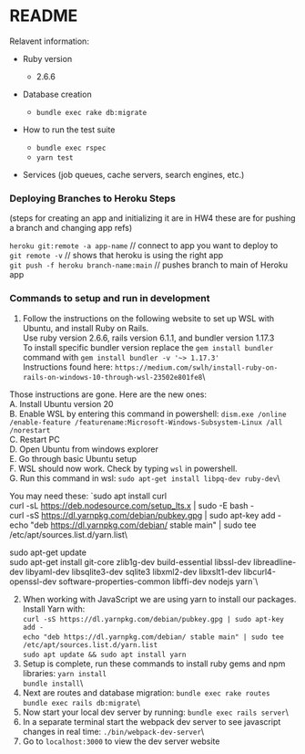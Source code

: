 # README

Relavent information:

* Ruby version
   - 2.6.6
   
* Database creation
   - `bundle exec rake db:migrate`

* How to run the test suite
   - `bundle exec rspec`
   - `yarn test`

* Services (job queues, cache servers, search engines, etc.)

### Deploying Branches to Heroku Steps
(steps for creating an app and initializing it are in HW4 these are for pushing a branch and changing app refs)

`heroku git:remote -a app-name`    // connect to app you want to deploy to \
`git remote -v`    // shows that heroku is using the right app \
`git push -f heroku branch-name:main`  // pushes branch to main of Heroku app 

### Commands to setup and run in development
1. Follow the instructions on the following website to set up WSL with Ubuntu, and install Ruby on Rails.\
Use ruby version 2.6.6, rails version 6.1.1, and bundler version 1.17.3\
To install specific bundler version replace the `gem install bundler` command with `gem install bundler -v '~> 1.17.3'`\
Instructions found here: `https://medium.com/swlh/install-ruby-on-rails-on-windows-10-through-wsl-23502e801fe8`\

Those instructions are gone. Here are the new ones:\
A. Install Ubuntu version 20 \
B. Enable WSL by entering this command in powershell: `dism.exe /online /enable-feature /featurename:Microsoft-Windows-Subsystem-Linux /all /norestart`\
C. Restart PC\
D. Open Ubuntu from windows explorer\
E. Go through basic Ubuntu setup\
F. WSL should now work. Check by typing `wsl` in powershell.\
G. Run this command in wsl: `sudo apt-get install libpq-dev ruby-dev`\

You may need these: `sudo apt install curl\
curl -sL https://deb.nodesource.com/setup_lts.x | sudo -E bash -\
curl -sS https://dl.yarnpkg.com/debian/pubkey.gpg | sudo apt-key add -\
echo "deb https://dl.yarnpkg.com/debian/ stable main" | sudo tee /etc/apt/sources.list.d/yarn.list\

sudo apt-get update\
sudo apt-get install git-core zlib1g-dev build-essential libssl-dev libreadline-dev libyaml-dev libsqlite3-dev sqlite3 libxml2-dev libxslt1-dev libcurl4-openssl-dev software-properties-common libffi-dev nodejs yarn`\

2. When working with JavaScript we are using yarn to install our packages. Install Yarn with:\
`curl -sS https://dl.yarnpkg.com/debian/pubkey.gpg | sudo apt-key add -`\
`echo "deb https://dl.yarnpkg.com/debian/ stable main" | sudo tee /etc/apt/sources.list.d/yarn.list`\
`sudo apt update && sudo apt install yarn`
4. Setup is complete, run these commands to install ruby gems and npm libraries:
`yarn install`\
`bundle install`\
5. Next are routes and database migration:
`bundle exec rake routes`\
`bundle exec rails db:migrate`\
6. Now start your local dev server by running:
`bundle exec rails server`\
7. In a separate terminal start the webpack dev server to see javascript changes in real time:
`./bin/webpack-dev-server`\
8. Go to `localhost:3000` to view the dev server website
